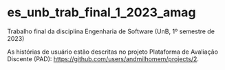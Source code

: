 # es_unb_trab_final_1_2023_amag
Trabalho final da disciplina Engenharia de Software (UnB, 1º semestre de 2023)

As histórias de usuário estão descritas no projeto Plataforma de Avaliação Discente (PAD): https://github.com/users/andmilhomem/projects/2.


